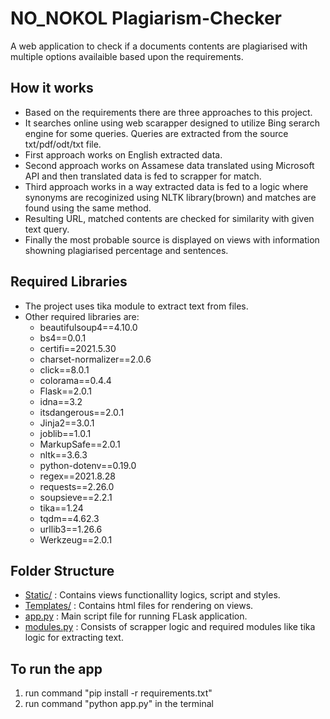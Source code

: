 # NO_NOKOL Plagiarism-Checker

A web application to check if a documents contents are plagiarised with multiple options availaible based upon the requirements.

## How it works
* Based on the requirements there are three approaches to this project.
* It searches online using web scarapper designed to utilize Bing serarch engine for some queries. Queries are extracted from the source txt/pdf/odt/txt file.
* First approach works on English extracted data.
* Second approach works on Assamese data translated using Microsoft API and then translated data is fed to scrapper for match.
* Third approach works in a way extracted data is fed to a logic where synonyms are recoginized using NLTK library(brown) and matches are found using the same method.
* Resulting URL, matched contents are checked for similarity with given text query.
* Finally the most probable source is displayed on views with information showning plagiarised percentage and sentences.

## Required Libraries
* The project uses tika module to extract text from files.
* Other required libraries are:
  - beautifulsoup4==4.10.0
  - bs4==0.0.1
  - certifi==2021.5.30
  - charset-normalizer==2.0.6
  - click==8.0.1
  - colorama==0.4.4
  - Flask==2.0.1
  - idna==3.2
  - itsdangerous==2.0.1
  - Jinja2==3.0.1
  - joblib==1.0.1
  - MarkupSafe==2.0.1
  - nltk==3.6.3
  - python-dotenv==0.19.0
  - regex==2021.8.28
  - requests==2.26.0
  - soupsieve==2.2.1
  - tika==1.24
  - tqdm==4.62.3
  - urllib3==1.26.6
  - Werkzeug==2.0.1

## Folder Structure
* [Static/](https://github.com/Reckon77/no_nokol/tree/main/static) : Contains views functionallity logics, script and styles.
* [Templates/](https://github.com/Reckon77/no_nokol/tree/main/templates) : Contains html files for rendering on views.
* [app.py](https://github.com/Reckon77/no_nokol/blob/main/app.py) : Main script file for running FLask application.
* [modules.py](https://github.com/Reckon77/no_nokol/blob/main/modules.py) : Consists of scrapper logic and required modules like tika logic for extracting text.
  


## To run the app

1. run command "pip install -r requirements.txt"
2. run command "python app.py" in the terminal
